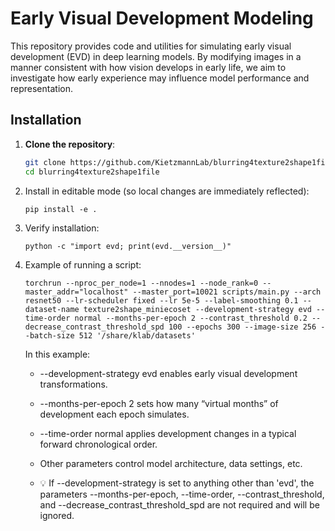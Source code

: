 # Early Visual Development Modeling

This repository provides code and utilities for simulating early visual development (EVD) in deep learning models. By modifying images in a manner consistent with how vision develops in early life, we aim to investigate how early experience may influence model performance and representation.

## Installation

1. **Clone the repository**:
   ```bash
   git clone https://github.com/KietzmannLab/blurring4texture2shape1file.git
   cd blurring4texture2shape1file
    ```
2.	Install in editable mode (so local changes are immediately reflected):
    ```
    pip install -e .
    ```

3.	Verify installation:
    ```
    python -c "import evd; print(evd.__version__)"
    ```

4. Example of running a script:

    ```
    torchrun --nproc_per_node=1 --nnodes=1 --node_rank=0 --master_addr="localhost" --master_port=10021 scripts/main.py --arch resnet50 --lr-scheduler fixed --lr 5e-5 --label-smoothing 0.1 --dataset-name texture2shape_miniecoset --development-strategy evd --time-order normal --months-per-epoch 2 --contrast_threshold 0.2 --decrease_contrast_threshold_spd 100 --epochs 300 --image-size 256 --batch-size 512 '/share/klab/datasets'

    ```
    In this example:
    
	- --development-strategy evd enables early visual development transformations.

	- --months-per-epoch 2 sets how many “virtual months” of development each epoch simulates.

	- --time-order normal applies development changes in a typical forward chronological order.

	- Other parameters control model architecture, data settings, etc.

    - 💡 If --development-strategy is set to anything other than 'evd', the parameters --months-per-epoch, --time-order, --contrast_threshold, and --decrease_contrast_threshold_spd are not required and will be ignored.